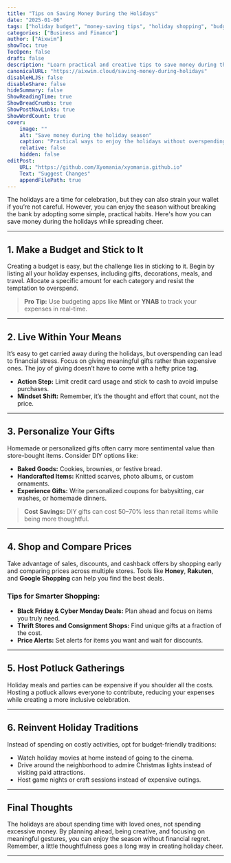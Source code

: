 ```yaml
---
title: "Tips on Saving Money During the Holidays"
date: "2025-01-06"
tags: ["holiday budget", "money-saving tips", "holiday shopping", "budgeting", "personal finance"]
categories: ["Business and Finance"]
author: ["Aixwim"]
showToc: true
TocOpen: false
draft: false
description: "Learn practical and creative tips to save money during the holiday season while still spreading cheer and joy."
canonicalURL: "https://aixwim.cloud/saving-money-during-holidays"
disableHLJS: false
disableShare: false
hideSummary: false
ShowReadingTime: true
ShowBreadCrumbs: true
ShowPostNavLinks: true
ShowWordCount: true
cover:
    image: ""
    alt: "Save money during the holiday season"
    caption: "Practical ways to enjoy the holidays without overspending."
    relative: false
    hidden: false
editPost:
    URL: "https://github.com/Xyomania/xyomania.github.io"
    Text: "Suggest Changes"
    appendFilePath: true
---
```


The holidays are a time for celebration, but they can also strain your wallet if you’re not careful. However, you can enjoy the season without breaking the bank by adopting some simple, practical habits. Here's how you can save money during the holidays while spreading cheer.

---

## 1. **Make a Budget and Stick to It**

Creating a budget is easy, but the challenge lies in sticking to it. Begin by listing all your holiday expenses, including gifts, decorations, meals, and travel. Allocate a specific amount for each category and resist the temptation to overspend.

> **Pro Tip:** Use budgeting apps like **Mint** or **YNAB** to track your expenses in real-time.

---

## 2. **Live Within Your Means**

It’s easy to get carried away during the holidays, but overspending can lead to financial stress. Focus on giving meaningful gifts rather than expensive ones. The joy of giving doesn’t have to come with a hefty price tag.

- **Action Step:** Limit credit card usage and stick to cash to avoid impulse purchases.
- **Mindset Shift:** Remember, it’s the thought and effort that count, not the price.

---

## 3. **Personalize Your Gifts**

Homemade or personalized gifts often carry more sentimental value than store-bought items. Consider DIY options like:
- **Baked Goods:** Cookies, brownies, or festive bread.
- **Handcrafted Items:** Knitted scarves, photo albums, or custom ornaments.
- **Experience Gifts:** Write personalized coupons for babysitting, car washes, or homemade dinners.

> **Cost Savings:** DIY gifts can cost 50–70% less than retail items while being more thoughtful.

---

## 4. **Shop and Compare Prices**

Take advantage of sales, discounts, and cashback offers by shopping early and comparing prices across multiple stores. Tools like **Honey**, **Rakuten**, and **Google Shopping** can help you find the best deals.

### Tips for Smarter Shopping:
- **Black Friday & Cyber Monday Deals:** Plan ahead and focus on items you truly need.
- **Thrift Stores and Consignment Shops:** Find unique gifts at a fraction of the cost.
- **Price Alerts:** Set alerts for items you want and wait for discounts.

---

## 5. **Host Potluck Gatherings**

Holiday meals and parties can be expensive if you shoulder all the costs. Hosting a potluck allows everyone to contribute, reducing your expenses while creating a more inclusive celebration.

---

## 6. **Reinvent Holiday Traditions**

Instead of spending on costly activities, opt for budget-friendly traditions:
- Watch holiday movies at home instead of going to the cinema.
- Drive around the neighborhood to admire Christmas lights instead of visiting paid attractions.
- Host game nights or craft sessions instead of expensive outings.

---

## Final Thoughts

The holidays are about spending time with loved ones, not spending excessive money. By planning ahead, being creative, and focusing on meaningful gestures, you can enjoy the season without financial regret. Remember, a little thoughtfulness goes a long way in creating holiday cheer.

---
